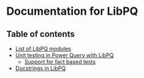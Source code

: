# Documentation for LibPQ

## Table of contents

- [List of LibPQ modules][modules]
- [Unit testing in Power Query with LibPQ][unittesting]
    - [Support for fact based tests](UnitTesting_with_Facts.md)
- [Docstrings in LibPQ][docstrings]

[docstrings]: Docstrings.md
[modules]: Modules.md
[unittesting]: UnitTesting.md
